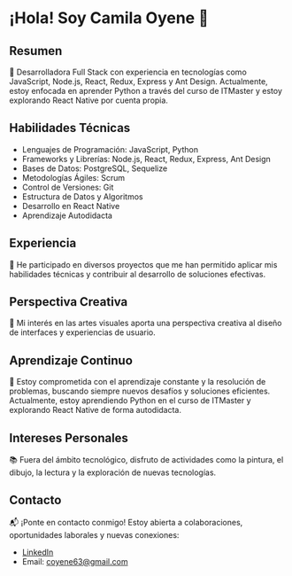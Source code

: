# ¡Hola! Soy Camila Oyene 🌟

## Resumen
🚀 Desarrolladora Full Stack con experiencia en tecnologías como JavaScript, Node.js, React, Redux, Express y Ant Design. Actualmente, estoy enfocada en aprender Python a través del curso de ITMaster y estoy explorando React Native por cuenta propia.

## Habilidades Técnicas
- Lenguajes de Programación: JavaScript, Python
- Frameworks y Librerías: Node.js, React, Redux, Express, Ant Design
- Bases de Datos: PostgreSQL, Sequelize
- Metodologías Ágiles: Scrum
- Control de Versiones: Git
- Estructura de Datos y Algoritmos
- Desarrollo en React Native
- Aprendizaje Autodidacta

## Experiencia
💼 He participado en diversos proyectos que me han permitido aplicar mis habilidades técnicas y contribuir al desarrollo de soluciones efectivas.

## Perspectiva Creativa
🎨 Mi interés en las artes visuales aporta una perspectiva creativa al diseño de interfaces y experiencias de usuario.

## Aprendizaje Continuo
🌱 Estoy comprometida con el aprendizaje constante y la resolución de problemas, buscando siempre nuevos desafíos y soluciones eficientes. Actualmente, estoy aprendiendo Python en el curso de ITMaster y explorando React Native de forma autodidacta.

## Intereses Personales
📚 Fuera del ámbito tecnológico, disfruto de actividades como la pintura, el dibujo, la lectura y la exploración de nuevas tecnologías.

## Contacto
📬 ¡Ponte en contacto conmigo! Estoy abierta a colaboraciones, oportunidades laborales y nuevas conexiones:
- [LinkedIn](https://www.linkedin.com/in/camila-oyene-129505175/)
- Email: [coyene63@gmail.com](mailto:coyene63@gmail.com)
<!--
**CamilaOyene/CamilaOyene** is a ✨ _special_ ✨ repository because its `README.md` (this file) appears on your GitHub profile.

Here are some ideas to get you started:

- 🔭 I’m currently working on ...
- 🌱 I’m currently learning ...
- 👯 I’m looking to collaborate on ...
- 🤔 I’m looking for help with ...
- 💬 Ask me about ...
- 📫 How to reach me: ...
- 😄 Pronouns: ...
- ⚡ Fun fact: ...
-->
